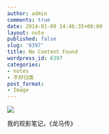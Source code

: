 ```yaml
---
author: admin
comments: true
date: 2014-01-09 14:46:35+00:00
layout: note
published: false
slug: '6397'
title: No Content Found
wordpress_id: 6397
categories:
- notes
- 不好归类
post_format:
- Image
---
```


![](http://www.baibanbao.net/wp-content/uploads/2014/01/tumblr_mz52dnIkYg1qz6vj8o1_1280.jpg)

我的观影笔记，《龙马传》
